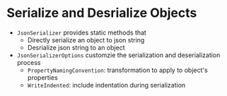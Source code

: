 # Serialize and Desrialize Objects

- `JsonSerializer` provides static methods that
  - Directly serialize an object to json string
  - Desrialize json string to an object
- `JsonSerializerOptions` customzie the serialization and deserialization
  process
  - `PropertyNamingConvention`: transformation to apply to object's properties
  - `WriteIndented`: include indentation during serialization

